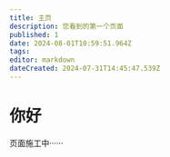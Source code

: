 ```yaml
---
title: 主页
description: 您看到的第一个页面
published: 1
date: 2024-08-01T10:59:51.964Z
tags: 
editor: markdown
dateCreated: 2024-07-31T14:45:47.539Z
---
```


# 你好

页面施工中······